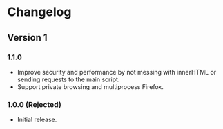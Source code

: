 # Changelog
## Version 1
### 1.1.0
* Improve security and performance by not messing with innerHTML or sending requests to the main script.
* Support private browsing and multiprocess Firefox.

### 1.0.0 (Rejected)
* Initial release.